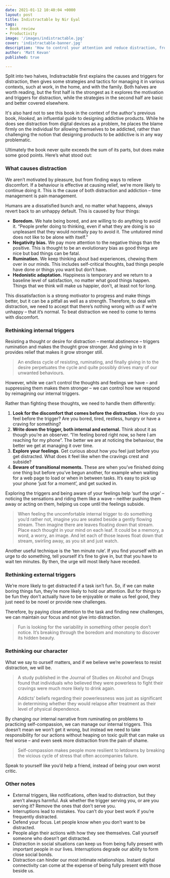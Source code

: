 ```yaml
---
date: 2021-01-12 10:40:04 +0000
layout: post
title: Indistractable by Nir Eyal
tags: 
- Book review
- Productivity
image: '/images/indistractable.jpg'
cover: 'indistractable-banner.jpg'
description: 'How to control your attention and reduce distraction, from the author of ‘Hooked’, a manual for designing addictive products.'
author: 'Matt Kevan'
published: true

---
```



Split into two halves, Indistractable first explains the causes and triggers for distraction, then gives some strategies and tactics for managing it in various contexts, such at work, in the home, and with the family. Both halves are worth reading, but the first half is the strongest as it explores the motivation and triggers for distraction, while the strategies in the second half are basic and better covered elsewhere. 

It's also hard not to see this book in the context of the author's previous book, *Hooked*, an influential guide to designing addictive products. While he does see distraction from digital devices as a problem, he places the blame firmly on the individual for allowing themselves to be addicted, rather than challenging the notion that designing products to be addictive is in any way problematic.

Ultimately the book never quite exceeds the sum of its parts, but does make some good points. Here’s what stood out:

### What causes distraction

We aren’t motivated by pleasure, but from finding ways to relieve discomfort. If a behaviour is effective at causing relief, we’re more likely to continue doing it. This is the cause of both distraction and addiction – time management is pain management.

Humans are a dissatisfied bunch and, no matter what happens, always revert back to an unhappy default. This is caused by four things:

* **Boredom.** We hate being bored, and are willing to do anything to avoid it. “People prefer doing to thinking, even if what they are doing is so unpleasant that they would normally pay to avoid it. The untutored mind does not like to be alone with itself.”
* **Negativity bias.** We pay more attention to the negative things than the positive. This is thought to be an evolutionary bias as good things are nice but bad things can be fatal.
* **Rumination.** We keep thinking about bad experiences, chewing them over in our minds. This includes self-critical thoughts, bad things people have done or things you want but don’t have.
* **Hedonistic adaptation.** Happiness is temporary and we return to a baseline level of satisfaction, no matter what good things happen. Things that we think will make us happier, don’t, at least not for long.

This dissatisfaction is a strong motivator to progress and make things better, but it can be a pitfall as well as a strength. Therefore, to deal with distraction, we need to accept that there’s nothing wrong with us if we’re unhappy – that it’s normal. To beat distraction we need to come to terms with discomfort.

### Rethinking internal triggers

Resisting a thought or desire for distraction – mental abstinence – triggers rumination and makes the thought grow stronger. And giving in to it provides relief that makes it grow stronger still.

> An endless cycle of resisting, ruminating, and finally giving in to the desire perpetuates the cycle and quite possibly drives many of our unwanted behaviours.

However, while we can’t control the thoughts and feelings we have – and suppressing them makes them stronger – we can control how we respond by reimagining our internal triggers.

Rather than fighting these thoughts, we need to handle them differently:

1. **Look for the discomfort that comes before the distraction.** How do you feel before the trigger? Are you bored, tired, restless, hungry or have a craving for something?
2. **Write down the trigger, both internal and external.** Think about it as though you’re an observer. “I’m feeling bored right now, so here I am reaching for my phone”. The better we are at noticing the behaviour, the better we get at managing it over time.
3. **Explore your feelings**. Get curious about how you feel just before you get distracted. What does it feel like when the cravings crest and subside?
4. **Beware of transitional moments.** These are when you’ve finished doing one thing but before you’ve begun another, for example when waiting for a web page to load or when in between tasks. It’s easy to pick up your phone ‘just for a moment’, and get sucked in.

Exploring the triggers and being aware of your feelings help ‘surf the urge’ – noticing the sensations and riding them like a wave – neither pushing them away or acting on them, helping us cope until the feelings subside.

> When feeling the uncomfortable internal trigger to do something you’d rather not, imagine you are seated beside a gently flowing stream. Then imagine there are leaves floating down that stream. Place each thought in your mind on each leaf. It could be a memory, a word, a worry, an image. And let each of those leaves float down that stream, swirling away, as you sit and just watch.

Another useful technique is the ‘ten minute rule’. If you find yourself with an urge to do something, tell yourself it’s fine to give in, but that you have to wait ten minutes. By then, the urge will most likely have receded.

### Rethinking external triggers

We’re more likely to get distracted if a task isn’t fun. So, if we can make boring things fun, they’re more likely to hold our attention. But for things to be fun they don’t actually have to be enjoyable or make us feel good, they just need to be novel or provide new challenges.

Therefore, by paying close attention to the task and finding new challenges, we can maintain our focus and not give into distraction.

> Fun is looking for the variability in something other people don’t notice. It’s breaking through the boredom and monotony to discover its hidden beauty.

### Rethinking our character

What we say to ourself matters, and if we believe we’re powerless to resist distraction, we will be. 

> A study published in the Journal of Studies on Alcohol and Drugs found that individuals who believed they were powerless to fight their cravings were much more likely to drink again.
> 
> Addicts’ beliefs regarding their powerlessness was just as significant in determining whether they would relapse after treatment as their level of physical dependence.

By changing our internal narrative from ruminating on problems to practicing self-compassion, we can manage our internal triggers. This doesn’t mean we won’t get it wrong, but instead we need to take responsibility for our actions without heaping on toxic guilt that can make us feel worse – and even seek more distraction from the pain of shame.

> Self-compassion makes people more resilient to letdowns by breaking the vicious cycle of stress that often accompanies failure.

Speak to yourself like you’d help a friend, instead of being your own worst critic.

### Other notes

* External triggers, like notifications, often lead to distraction, but they aren’t always harmful. Ask whether the trigger serving you, or are you serving it? Remove the ones that don’t serve you.
* Interruptions lead to mistakes. You can’t do your best work if you’re frequently distracted.
* Defend your focus. Let people know when you don’t want to be distracted.
* People align their actions with how they see themselves. Call yourself someone who doesn’t get distracted.
* Distraction in social situations can keep us from being fully present with important people in our lives. Interruptions degrade our ability to form close social bonds.
* Distraction can hinder our most intimate relationships. Instant digital connectivity can come at the expense of being fully present with those beside us.